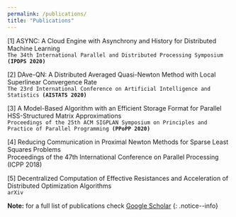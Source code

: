 ```yaml
---
permalink: /publications/
title: "Publications"
---
```



[1] ASYNC: A Cloud Engine with Asynchrony and History for Distributed Machine Learning  
`The 34th International Parallel and Distributed Processing Symposium `**`(IPDPS 2020)`**` `

[2] DAve-QN: A Distributed Averaged Quasi-Newton Method with Local Superlinear Convergence Rate  
`The 23rd International Conference on Artificial Intelligence and Statistics `**`(AISTATS 2020)`**` `

[3] A Model-Based Algorithm with an Efficient Storage Format for Parallel HSS-Structured Matrix Approximations  
`Proceedings of the 25th ACM SIGPLAN Symposium on Principles and Practice of Parallel Programming `**`(PPoPP 2020)`**` `

[4] Reducing Communication in Proximal Newton Methods for Sparse Least Squares Problems  
<span style="font-size:1em">Proceedings of the 47th International Conference on Parallel Processing  (ICPP 2018)</span>


[5] Decentralized Computation of Effective Resistances and Acceleration of Distributed Optimization Algorithms  
`arXiv`

**Note:** for a full list of publications check [Google Scholar](https://scholar.google.com/citations?user=Y3mNCckAAAAJ&hl)
{: .notice--info}
